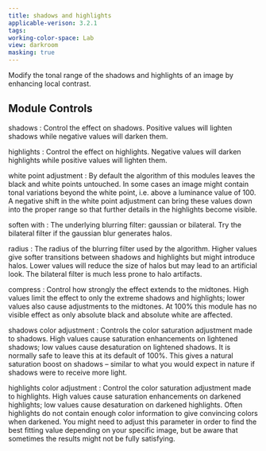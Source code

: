 ```yaml
---
title: shadows and highlights
applicable-verison: 3.2.1
tags: 
working-color-space: Lab 
view: darkroom
masking: true
---
```


Modify the tonal range of the shadows and highlights of an image by enhancing local contrast.

## Module Controls

shadows
: Control the effect on shadows. Positive values will lighten shadows while negative values will darken them.

highlights
: Control the effect on highlights. Negative values will darken highlights while positive values will lighten them.

white point adjustment
: By default the algorithm of this modules leaves the black and white points untouched. In some cases an image might contain tonal variations beyond the white point, i.e. above a luminance value of 100. A negative shift in the white point adjustment can bring these values down into the proper range so that further details in the highlights become visible.

soften with
: The underlying blurring filter: gaussian or bilateral. Try the bilateral filter if the gaussian blur generates halos.

radius
: The radius of the blurring filter used by the algorithm. Higher values give softer transitions between shadows and highlights but might introduce halos. Lower values will reduce the size of halos but may lead to an artificial look. The bilateral filter is much less prone to halo artifacts.

compress
: Control how strongly the effect extends to the midtones. High values limit the effect to only the extreme shadows and highlights; lower values also cause adjustments to the midtones. At 100% this module has no visible effect as only absolute black and absolute white are affected.

shadows color adjustment
: Controls the color saturation adjustment made to shadows. High values cause saturation enhancements on lightened shadows; low values cause desaturation on lightened shadows. It is normally safe to leave this at its default of 100%. This gives a natural saturation boost on shadows – similar to what you would expect in nature if shadows were to receive more light.

highlights color adjustment
: Control the color saturation adjustment made to highlights. High values cause saturation enhancements on darkened highlights; low values cause desaturation on darkened highlights. Often highlights do not contain enough color information to give convincing colors when darkened. You might need to adjust this parameter in order to find the best fitting value depending on your specific image, but be aware that sometimes the results might not be fully satisfying.
